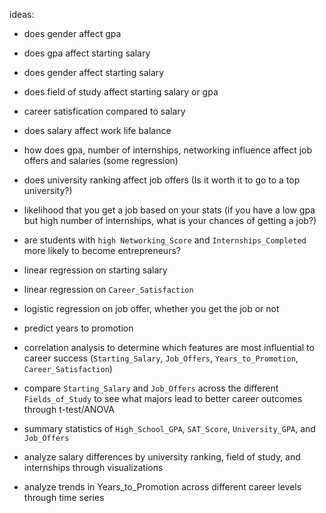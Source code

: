 ideas:
* does gender affect gpa
* does gpa affect starting salary 
* does gender affect starting salary
* does field of study affect starting salary or gpa
* career satisfication compared to salary
* does salary affect work life balance

* how does gpa, number of internships, networking influence affect job offers and salaries (some regression)
* does university ranking affect job offers (Is it worth it to go to a top university?)
* likelihood that you get a job based on your stats (if you have a low gpa but high number of internships, what is your chances of getting a job?)
* are students with `high Networking_Score` and `Internships_Completed` more likely to become entrepreneurs? 


* linear regression on starting salary
* linear regression on `Career_Satisfaction`
* logistic regression on job offer, whether you get the job or not
* predict years to promotion
* correlation analysis to determine which features are most influential to career success (`Starting_Salary`, `Job_Offers`, `Years_to_Promotion`, `Career_Satisfaction`)
* compare `Starting_Salary` and `Job_Offers` across the different `Fields_of_Study` to see what majors lead to better career outcomes through t-test/ANOVA
* summary statistics of `High_School_GPA`, `SAT_Score`, `University_GPA`, and `Job_Offers`
* analyze salary differences by university ranking, field of study, and internships through visualizations
* analyze trends in Years_to_Promotion across different career levels through time series
